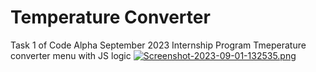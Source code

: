 # Temperature Converter
Task 1 of Code Alpha September 2023 Internship Program
Tmeperature converter menu with JS logic
[![Screenshot-2023-09-01-132535.png](https://i.postimg.cc/YqZYZhSD/Screenshot-2023-09-01-132535.png)](https://postimg.cc/0bGzJ5D7)
